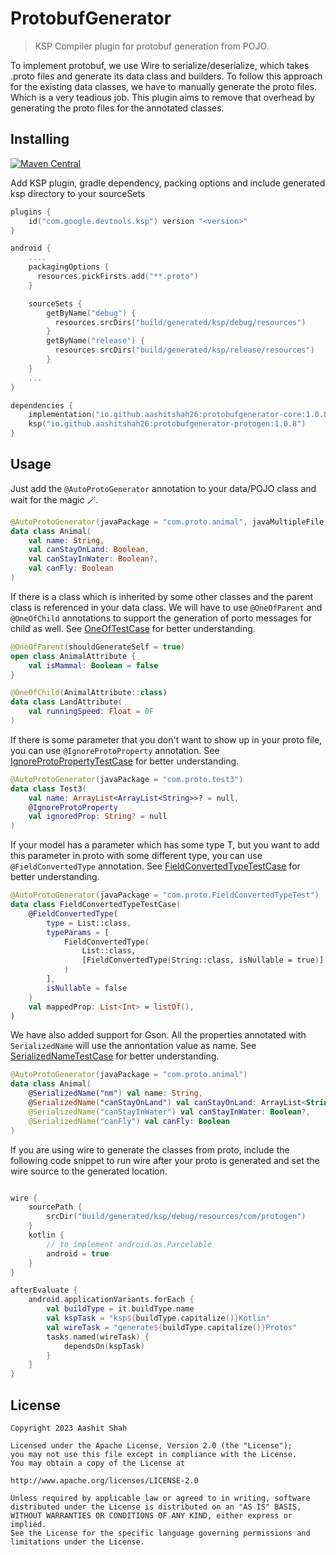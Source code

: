 # ProtobufGenerator

> KSP Compiler plugin for protobuf generation from POJO.

To implement protobuf, we use Wire to serialize/deserialize, which takes .proto files and generate its data class and builders. To follow this approach for the existing data classes, we have to manually generate the proto files. Which is a very teadious job. This plugin aims to remove that overhead by generating the proto files for the annotated classes.

## Installing

[ ![Maven Central](https://badgen.net/maven/v/maven-central/io.github.aashitshah26/protobufgenerator-core) ](https://central.sonatype.com/artifact/io.github.aashitshah26/protobufgenerator-core/1.0.8)

Add KSP plugin, gradle dependency, packing options and include generated ksp directory to your sourceSets

```kotlin
plugins {
    id("com.google.devtools.ksp") version "<version>"
}

android {
    ....
    packagingOptions {
      resources.pickFirsts.add("**.proto")
    }

    sourceSets {
        getByName("debug") {
          resources.srcDirs("build/generated/ksp/debug/resources")
        }
        getByName("release") {
          resources.srcDirs("build/generated/ksp/release/resources")
        }
    }
    ...
}

dependencies {
    implementation("io.github.aashitshah26:protobufgenerator-core:1.0.8")
    ksp("io.github.aashitshah26:protobufgenerator-protogen:1.0.8")
}


```

## Usage

Just add the `@AutoProtoGenerator` annotation to your data/POJO class and wait for the magic 🪄.

```kotlin
@AutoProtoGenerator(javaPackage = "com.proto.animal", javaMultipleFile = true)
data class Animal(
    val name: String,
    val canStayOnLand: Boolean,
    val canStayInWater: Boolean?,
    val canFly: Boolean
)
```

If there is a class which is inherited by some other classes and the parent class is referenced in your data class. We will have to use `@OneOfParent` and `@OneOfChild` annotations to support the generation of porto messages for child as well. See [OneOfTestCase](https://github.com/aashitshah26/ProtobufGenerator/blob/main/app/src/main/java/com/protogen/genproto/OneOfTestCase.kt) for better understanding.

```kotlin
@OneOfParent(shouldGenerateSelf = true)
open class AnimalAttribute {
    val isMammal: Boolean = false
}

@OneOfChild(AnimalAttribute::class)
data class LandAttribute(
    val runningSpeed: Float = 0F
)
```

If there is some parameter that you don't want to show up in your proto file, you can use `@IgnoreProtoProperty` annotation. See [IgnoreProtoPropertyTestCase](https://github.com/aashitshah26/ProtobufGenerator/blob/main/app/src/main/java/com/protogen/genproto/IgnoreProtoPropertyTestCase.kt) for better understanding.

```kotlin
@AutoProtoGenerator(javaPackage = "com.proto.test3")
data class Test3(
    val name: ArrayList<ArrayList<String>>? = null,
    @IgnoreProtoProperty
    val ignoredProp: String? = null
)
```

If your model has a parameter which has some type T, but you want to add this parameter in proto with some different 
type, you can use `@FieldConvertedType` annotation. See [FieldConvertedTypeTestCase](https://github.com/aashitshah26/ProtobufGenerator/blob/main/app/src/main/java/com/protogen/genproto/FieldConvertedTypeTestCase.kt) for better understanding.

```kotlin
@AutoProtoGenerator(javaPackage = "com.proto.FieldConvertedTypeTest")
data class FieldConvertedTypeTestCase(
    @FieldConvertedType(
        type = List::class,
        typeParams = [
            FieldConvertedType(
                List::class,
                [FieldConvertedType(String::class, isNullable = true)]
            )
        ],
        isNullable = false
    )
    val mappedProp: List<Int> = listOf(),
)
```

We have also added support for Gson. All the properties annotated with `SerializedName` will use the annontation value as name. See [SerializedNameTestCase](https://github.com/aashitshah26/ProtobufGenerator/blob/main/app/src/main/java/com/protogen/genproto/SerializedNameTestCase.kt) for better understanding.

```kotlin
@AutoProtoGenerator(javaPackage = "com.proto.animal")
data class Animal(
    @SerializedName("nm") val name: String,
    @SerializedName("canStayOnLand") val canStayOnLand: ArrayList<String>,
    @SerializedName("canStayInWater") val canStayInWater: Boolean?,
    @SerializedName("canFly") val canFly: Boolean
)
```

If you are using wire to generate the classes from proto, include the following code snippet to run wire after your proto is generated and set the wire source to the generated location.

```kotlin

wire {
    sourcePath {
        srcDir("build/generated/ksp/debug/resources/com/protogen")
    }
    kotlin {
        // to implement android.os.Parcelable
        android = true
    }
}

afterEvaluate {
    android.applicationVariants.forEach {
        val buildType = it.buildType.name
        val kspTask = "ksp${buildType.capitalize()}Kotlin"
        val wireTask = "generate${buildType.capitalize()}Protos"
        tasks.named(wireTask) {
            dependsOn(kspTask)
        }
    }
}
```

## License 

    Copyright 2023 Aashit Shah
    
    Licensed under the Apache License, Version 2.0 (the "License");
    you may not use this file except in compliance with the License.
    You may obtain a copy of the License at
    
    http://www.apache.org/licenses/LICENSE-2.0
    
    Unless required by applicable law or agreed to in writing, software
    distributed under the License is distributed on an "AS IS" BASIS,
    WITHOUT WARRANTIES OR CONDITIONS OF ANY KIND, either express or implied.
    See the License for the specific language governing permissions and
    limitations under the License.

